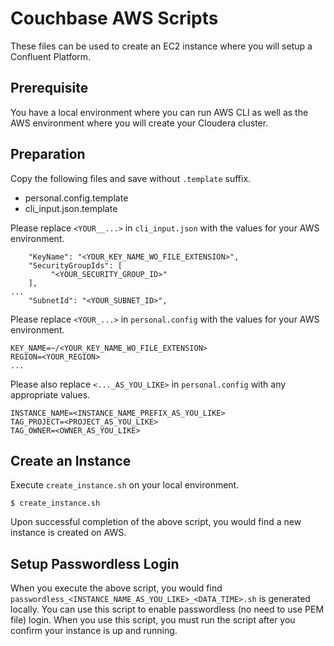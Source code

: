 # Couchbase AWS Scripts

These files can be used to create an EC2 instance where you will setup a Confluent Platform.

## Prerequisite
You have a local environment where you can run AWS CLI as well as the AWS environment where you will create your Cloudera cluster.

## Preparation

Copy the following files and save without `.template` suffix.

- personal.config.template
- cli_input.json.template

Please replace `<YOUR__...>` in `cli_input.json` with the values for your AWS environment.

```
    "KeyName": "<YOUR_KEY_NAME_WO_FILE_EXTENSION>",
    "SecurityGroupIds": [
         "<YOUR_SECURITY_GROUP_ID>"
    ],
...
    "SubnetId": "<YOUR_SUBNET_ID>",
```

Please replace `<YOUR_...>` in `personal.config` with the values for your AWS environment.

```
KEY_NAME=~/<YOUR_KEY_NAME_WO_FILE_EXTENSION>
REGION=<YOUR_REGION>
...
```

Please also replace `<..._AS_YOU_LIKE>` in `personal.config` with any appropriate values.

```
INSTANCE_NAME=<INSTANCE_NAME_PREFIX_AS_YOU_LIKE>
TAG_PROJECT=<PROJECT_AS_YOU_LIKE>
TAG_OWNER=<OWNER_AS_YOU_LIKE>
```

## Create an Instance

Execute `create_instance.sh` on your local environment.
```
$ create_instance.sh
```

Upon successful completion of the above script, you would find a new instance is created on AWS.


## Setup Passwordless Login
When you execute the above script, you would find `passwordless_<INSTANCE_NAME_AS_YOU_LIKE>_<DATA_TIME>.sh` is generated locally.
You can use this script to enable passwordless (no need to use PEM file) login.
When you use this script, you must run the script after you confirm your instance is up and running.


